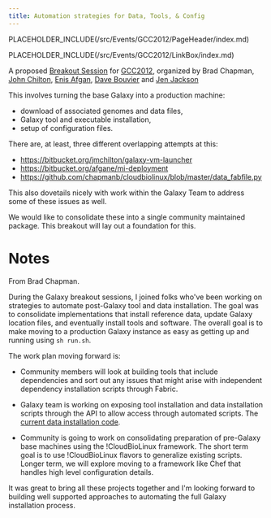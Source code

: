 ```yaml
---
title: Automation strategies for Data, Tools, & Config
---
```

PLACEHOLDER_INCLUDE(/src/Events/GCC2012/PageHeader/index.md)

PLACEHOLDER_INCLUDE(/src/Events/GCC2012/LinkBox/index.md)



A proposed [Breakout Session](/src/Events/GCC2012/Program/Breakouts/AutomationStrategies//index.md) for [GCC2012](/src/Events/GCC2012/index.md), organized by Brad Chapman, [John Chilton](/src/JohnChilton/index.md), [Enis Afgan](/src/EnisAfgan/index.md), [Dave Bouvier](/src/DaveBouvier/index.md) and [Jen Jackson](/src/JenniferJackson/index.md)

This involves turning the base Galaxy into a production machine: 
* download of associated genomes and data files, 
* Galaxy tool and executable installation, 
* setup of configuration files.

There are, at least, three different overlapping attempts at this:

* https://bitbucket.org/jmchilton/galaxy-vm-launcher
* https://bitbucket.org/afgane/mi-deployment
* https://github.com/chapmanb/cloudbiolinux/blob/master/data_fabfile.py

This also dovetails nicely with work within the Galaxy Team to address some of these issues as well.

We would like to consolidate these into a single community maintained package. This breakout will lay out a foundation for this.

# Notes

From Brad Chapman.

During the Galaxy breakout sessions, I joined folks who've been working on strategies to automate post-Galaxy tool and data installation. The goal was to consolidate implementations that install reference data, update Galaxy location files, and eventually install tools and software. The overall goal is to make moving to a production Galaxy instance as easy as getting up and running using `sh run.sh`.

The work plan moving forward is:

* Community members will look at building tools that include dependencies and sort out any issues that might arise with independent dependency installation scripts through Fabric.

* Galaxy team is working on exposing tool installation and data installation scripts through the API to allow access through automated scripts. The [current data installation code](https://bitbucket.org/hbc/galaxy-central-hbc/src/3127de4501ee/lib/galaxy/web/controllers/data_admin.py).

* Community is going to work on consolidating preparation of pre-Galaxy base machines using the !CloudBioLinux framework. The short term goal is to use !CloudBioLinux flavors to generalize existing scripts. Longer term, we will explore moving to a framework like Chef that handles high level configuration details.

It was great to bring all these projects together and I'm looking forward to building well supported approaches to automating the full Galaxy installation process.
